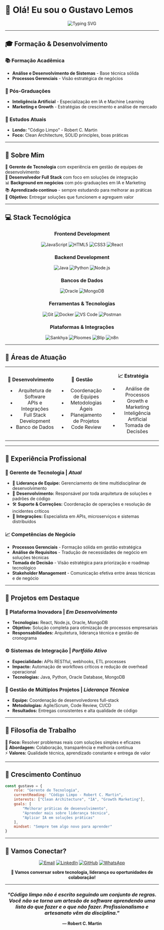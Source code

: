# 👋 Olá! Eu sou o **Gustavo Lemos**

<div align="center">

![Typing SVG](https://readme-typing-svg.herokuapp.com?font=Fira+Code&size=30&duration=3000&pause=1000&color=36BCF7FF&center=true&vCenter=true&width=600&lines=Desenvolvedor+Full+Stack;Líder+de+Equipe+Tech;Especialista+em+Integração;Focado+em+Crescimento)

</div>

---

## 🎓 **Formação & Desenvolvimento**

### 📚 **Formação Acadêmica**
- **Análise e Desenvolvimento de Sistemas** - Base técnica sólida
- **Processos Gerenciais** - Visão estratégica de negócios

### 🎯 **Pós-Graduações**
- **Inteligência Artificial** - Especialização em IA e Machine Learning
- **Marketing e Growth** - Estratégias de crescimento e análise de mercado

### 📖 **Estudos Atuais**
- **Lendo:** "Código Limpo" - Robert C. Martin
- **Foco:** Clean Architecture, SOLID principles, boas práticas

---

## 🚀 **Sobre Mim**

💼 **Gerente de Tecnologia** com experiência em gestão de equipes de desenvolvimento  
🔧 **Desenvolvedor Full Stack** com foco em soluções de integração  
📊 **Background em negócios** com pós-graduações em IA e Marketing  
📚 **Aprendizado contínuo** - sempre estudando para melhorar as práticas  
🎯 **Objetivo:** Entregar soluções que funcionem e agreguem valor

---

## 💻 **Stack Tecnológica**

<div align="center">

### **Frontend Development**
![JavaScript](https://img.shields.io/badge/JavaScript-F7DF1E?style=for-the-badge&logo=javascript&logoColor=black)
![HTML5](https://img.shields.io/badge/HTML5-E34F26?style=for-the-badge&logo=html5&logoColor=white)
![CSS3](https://img.shields.io/badge/CSS3-1572B6?style=for-the-badge&logo=css3&logoColor=white)
![React](https://img.shields.io/badge/React-20232A?style=for-the-badge&logo=react&logoColor=61DAFB)

### **Backend Development**
![Java](https://img.shields.io/badge/Java-ED8B00?style=for-the-badge&logo=openjdk&logoColor=white)
![Python](https://img.shields.io/badge/Python-3776AB?style=for-the-badge&logo=python&logoColor=white)
![Node.js](https://img.shields.io/badge/Node.js-43853D?style=for-the-badge&logo=node.js&logoColor=white)

### **Bancos de Dados**
![Oracle](https://img.shields.io/badge/Oracle-F80000?style=for-the-badge&logo=oracle&logoColor=white)
![MongoDB](https://img.shields.io/badge/MongoDB-4EA94B?style=for-the-badge&logo=mongodb&logoColor=white)

### **Ferramentas & Tecnologias**
![Git](https://img.shields.io/badge/Git-F05032?style=for-the-badge&logo=git&logoColor=white)
![Docker](https://img.shields.io/badge/Docker-2496ED?style=for-the-badge&logo=docker&logoColor=white)
![VS Code](https://img.shields.io/badge/VS_Code-007ACC?style=for-the-badge&logo=visual-studio-code&logoColor=white)
![Postman](https://img.shields.io/badge/Postman-FF6C37?style=for-the-badge&logo=postman&logoColor=white)

### **Plataformas & Integrações**
![Sankhya](https://img.shields.io/badge/Sankhya-5CB85C?style=for-the-badge&logoColor=white)
![Ploomes](https://img.shields.io/badge/Ploomes-8B5CF6?style=for-the-badge&logoColor=white)
![Blip](https://img.shields.io/badge/Blip-00BFFF?style=for-the-badge&logoColor=white)
![n8n](https://img.shields.io/badge/n8n-EA4B71?style=for-the-badge&logo=n8n&logoColor=white)

</div>

---

## 🎯 **Áreas de Atuação**

<table align="center">
<tr>
<td align="center" width="33%">

**🔧 Desenvolvimento**
- Arquitetura de Software
- APIs e Integrações
- Full Stack Development
- Banco de Dados

</td>
<td align="center" width="33%">

**👥 Gestão**
- Coordenação de Equipes
- Metodologias Ágeis
- Planejamento de Projetos
- Code Review

</td>
<td align="center" width="33%">

**📈 Estratégia**
- Análise de Processos
- Growth e Marketing
- Inteligência Artificial
- Tomada de Decisões

</td>
</tr>
</table>

---

## 💼 **Experiência Profissional**

### 🚀 **Gerente de Tecnologia** | *Atual*
- 👥 **Liderança de Equipe:** Gerenciamento de time multidisciplinar de desenvolvimento
- 🔧 **Desenvolvimento:** Responsável por toda arquitetura de soluções e padrões de código
- 🛠️ **Suporte & Correções:** Coordenação de operações e resolução de incidentes críticos
- 🔗 **Integrações:** Especialista em APIs, microserviços e sistemas distribuídos

### 📈 **Competências de Negócio**
- **Processos Gerenciais** - Formação sólida em gestão estratégica
- **Análise de Requisitos** - Tradução de necessidades de negócio em soluções técnicas
- **Tomada de Decisão** - Visão estratégica para priorização e roadmap tecnológico
- **Stakeholder Management** - Comunicação efetiva entre áreas técnicas e de negócio

---

## 🚧 **Projetos em Destaque**

### 🔭 **Plataforma Inovadora** | *Em Desenvolvimento*
- **Tecnologias:** React, Node.js, Oracle, MongoDB
- **Objetivo:** Solução completa para otimização de processos empresariais
- **Responsabilidades:** Arquitetura, liderança técnica e gestão de cronograma

### ⚙️ **Sistemas de Integração** | *Portfólio Ativo*
- **Especialidade:** APIs RESTful, webhooks, ETL processes
- **Impacto:** Automação de workflows críticos e redução de overhead operacional
- **Tecnologias:** Java, Python, Oracle Database, MongoDB

### 🎯 **Gestão de Múltiplos Projetos** | *Liderança Técnica*
- **Equipe:** Coordenação de desenvolvedores full-stack
- **Metodologias:** Agile/Scrum, Code Review, CI/CD
- **Resultados:** Entregas consistentes e alta qualidade de código  

---

## 🌟 **Filosofia de Trabalho**

🎯 **Foco:** Resolver problemas reais com soluções simples e eficazes  
🤝 **Abordagem:** Colaboração, transparência e melhoria contínua  
⚡ **Valores:** Qualidade técnica, aprendizado constante e entrega de valor

---

## 🌱 **Crescimento Contínuo**

```javascript
const gustavo = {
    role: "Gerente de Tecnologia",
    currentReading: "Código Limpo - Robert C. Martin",
    interests: ["Clean Architecture", "IA", "Growth Marketing"],
    goals: [
        "Melhorar práticas de desenvolvimento",
        "Aprender mais sobre liderança técnica",
        "Aplicar IA em soluções práticas"
    ],
    mindset: "Sempre tem algo novo para aprender"
}
```

---

## 🤝 **Vamos Conectar?**

<div align="center">

[![Email](https://img.shields.io/badge/Email-D14836?style=for-the-badge&logo=gmail&logoColor=white)](mailto:gustavo.lemos@updatecommit.com)
[![LinkedIn](https://img.shields.io/badge/LinkedIn-0077B5?style=for-the-badge&logo=linkedin&logoColor=white)](https://www.linkedin.com/in/lgustavo-lemos/)
[![GitHub](https://img.shields.io/badge/GitHub-100000?style=for-the-badge&logo=github&logoColor=white)](https://github.com/GustavoLemosUp)
[![WhatsApp](https://img.shields.io/badge/WhatsApp-25D366?style=for-the-badge&logo=whatsapp&logoColor=white)](https://wa.me/5521936185311)

**💬 Vamos conversar sobre tecnologia, liderança ou oportunidades de colaboração!**

</div>

---

<div align="center">

### *"Código limpo não é escrito seguindo um conjunto de regras. Você não se torna um artesão de software aprendendo uma lista do que fazer e o que não fazer. Profissionalismo e artesanato vêm da disciplina."*
**— Robert C. Martin**

</div>
